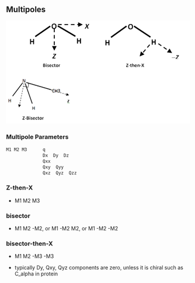 ## Multipoles

![Multipole Frames](Images/Multipole_Frames.png)

### Multipole Parameters
```
M1 M2 M3      q
              Dx  Dy  Dz
              Qxx
              Qxy  Qyy
              Qxz  Qyz  Qzz
```

### Z-then-X
* M1 M2 M3 

### bisector
* M1 M2 -M2, or M1 -M2 M2, or M1 -M2 -M2

### bisector-then-X
* M1 M2 -M3 -M3

* typically Dy, Qxy, Qyz components are zero, unless it is chiral such as C_alpha in protein
